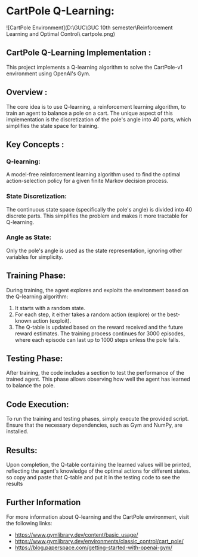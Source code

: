 # CartPole Q-Learning:

![CartPole Environment](D:\GUC\GUC 10th semester\Reinforcement Learning and Optimal Control\ cartpole.png)

## CartPole Q-Learning Implementation :
This project implements a Q-learning algorithm to solve the CartPole-v1 environment using OpenAI's Gym.

## Overview :
The core idea is to use Q-learning, a reinforcement learning algorithm, to train an agent to balance a pole on a cart. The unique aspect of this implementation is the discretization of the pole's angle into 40 parts, which simplifies the state space for training.

## Key Concepts : 
### Q-learning:
A model-free reinforcement learning algorithm used to find the optimal action-selection policy for a given finite Markov decision process.
### State Discretization:
The continuous state space (specifically the pole's angle) is divided into 40 discrete parts. This simplifies the problem and makes it more tractable for Q-learning.
### Angle as State:
Only the pole's angle is used as the state representation, ignoring other variables for simplicity.

## Training Phase:
During training, the agent explores and exploits the environment based on the Q-learning algorithm:

1. It starts with a random state.
2. For each step, it either takes a random action (explore) or the best-known action (exploit).
3. The Q-table is updated based on the reward received and the future reward estimates.
The training process continues for 3000 episodes, where each episode can last up to 1000 steps unless the pole falls.

## Testing Phase:
After training, the code includes a section to test the performance of the trained agent. This phase allows observing how well the agent has learned to balance the pole.

## Code Execution:
To run the training and testing phases, simply execute the provided script. Ensure that the necessary dependencies, such as Gym and NumPy, are installed.

## Results:
Upon completion, the Q-table containing the learned values will be printed, reflecting the agent's knowledge of the optimal actions for different states.
so copy and paste that Q-table and put it in the testing code to see the results

## Further Information
For more information about Q-learning and the CartPole environment, visit the following links:
- https://www.gymlibrary.dev/content/basic_usage/
- https://www.gymlibrary.dev/environments/classic_control/cart_pole/
- https://blog.paperspace.com/getting-started-with-openai-gym/
